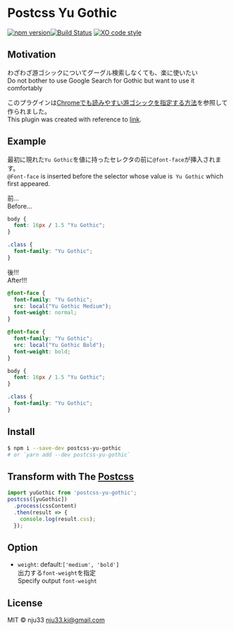 # Postcss Yu Gothic

[![npm version](https://badge.fury.io/js/postcss-yu-gothic.svg)](https://badge.fury.io/js/postcss-yu-gothic)[![Build Status](https://travis-ci.org/nju33/postcss-yu-gothic.svg?branch=master)](https://travis-ci.org/nju33/postcss-yu-gothic)
[![XO code style](https://img.shields.io/badge/code_style-XO-5ed9c7.svg)](https://github.com/sindresorhus/xo)

## Motivation

わざわざ游ゴシックについてグーグル検索しなくても、楽に使いたい  
Do not bother to use Google Search for Gothic but want to use it comfortably

このプラグインは[Chromeでも読みやすい游ゴシックを指定する方法](http://qiita.com/RinoTsuka/items/1e7b3ca1325e704bbc41)を参照して作られました。  
This plugin was created with reference to [link](http://qiita.com/RinoTsuka/items/1e7b3ca1325e704bbc41).

## Example

最初に現れた`Yu Gothic`を値に持ったセレクタの前に`@font-face`が挿入されます。  
`@Font-face` is inserted before the selector whose value is` Yu Gothic` which first appeared.

前...  
Before...

```css
body {
  font: 16px / 1.5 "Yu Gothic";
}

.class {
  font-family: "Yu Gothic";
}


```

後!!!  
After!!!

```css
@font-face {
  font-family: "Yu Gothic";
  src: local("Yu Gothic Medium");
  font-weight: normal;
}

@font-face {
  font-family: "Yu Gothic";
  src: local("Yu Gothic Bold");
  font-weight: bold;
}

body {
  font: 16px / 1.5 "Yu Gothic";
}

.class {
  font-family: "Yu Gothic";
}

```

## Install

```bash
$ npm i --save-dev postcss-yu-gothic
# or `yarn add --dev postcss-yu-gothic`
```

## Transform with The [Postcss](https://github.com/postcss/postcss)

```js
import yuGothic from 'postcss-yu-gothic';
postcss([yuGothic])
  .process(cssContent)
  .then(result => {
    console.log(result.css);
  });

```

## Option

- `weight`: default:`['medium', 'bold']`  
  出力する`font-weight`を指定  
  Specify output `font-weight`

## License

MIT © nju33 <nju33.ki@gmail.com>
